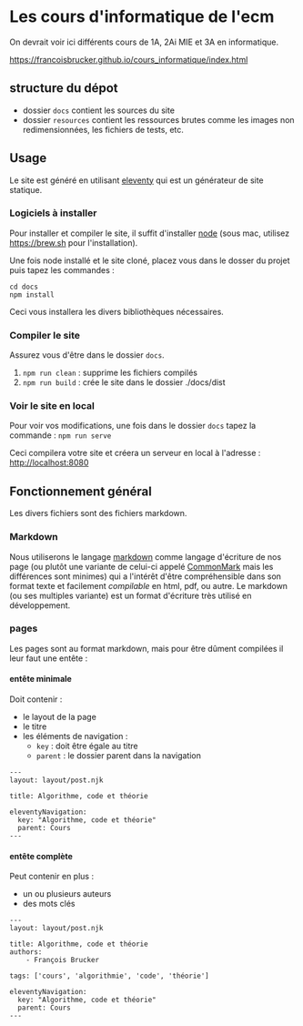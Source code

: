 # Les cours d'informatique de l'ecm

On devrait voir ici  différents cours de 1A, 2Ai MIE et 3A en informatique.

<https://francoisbrucker.github.io/cours_informatique/index.html>

## structure du dépot

* dossier `docs` contient les sources du site
* dossier `resources` contient les ressources brutes comme les images non redimensionnées, les fichiers de tests, etc.

## Usage

Le site est généré en utilisant [eleventy](https://www.11ty.dev/) qui est un générateur de site statique.

### Logiciels à installer

Pour installer et compiler le site, il suffit d'installer [node](https://nodejs.org/en/) (sous mac, utilisez <https://brew.sh> pour l'installation).

Une fois node installé et le site cloné, placez vous dans le dosser du projet puis tapez les commandes :

```shell
cd docs
npm install
```

Ceci vous installera les divers bibliothèques nécessaires.

### Compiler le site

Assurez vous d'être dans le dossier `docs`.

1. `npm run clean` : supprime les fichiers compilés
2. `npm run build` : crée le site dans le dossier ./docs/dist

### Voir le site en local

Pour voir vos modifications, une fois dans le dossier `docs` tapez la commande : `npm run serve`

Ceci compilera votre site et créera un serveur en local à l'adresse : <http://localhost:8080>

## Fonctionnement général

Les divers fichiers sont des fichiers markdown.

### Markdown

Nous utiliserons le langage [markdown](https://fr.wikipedia.org/wiki/Markdown) comme langage d'écriture de nos page (ou plutôt une variante de celui-ci appelé [CommonMark](https://spec.commonmark.org/) mais les différences sont minimes) qui a l'intérêt d'être compréhensible dans son format texte et facilement *compilable* en html, pdf, ou autre. Le markdown (ou ses multiples variante) est un format d'écriture très utilisé en développement.

### pages

Les pages sont au format markdown, mais pour être dûment compilées il leur faut une entête :

#### entête minimale

Doit contenir :

* le layout de la page
* le titre
* les éléments de navigation :
  * `key` : doit être égale au titre
  * `parent` : le dossier parent dans la navigation

```text
---
layout: layout/post.njk

title: Algorithme, code et théorie

eleventyNavigation:
  key: "Algorithme, code et théorie"
  parent: Cours
---
```

#### entête complète

Peut contenir en plus :

* un ou plusieurs auteurs
* des mots clés

```text
---
layout: layout/post.njk

title: Algorithme, code et théorie
authors:
    - François Brucker

tags: ['cours', 'algorithmie', 'code', 'théorie']

eleventyNavigation:
  key: "Algorithme, code et théorie"
  parent: Cours
---
```
